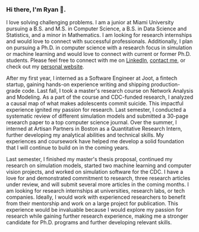 ### Hi there, I'm Ryan 👋. 

I love solving challenging problems. I am a junior at Miami University pursuing a B.S. and M.S. in Computer Science, a B.S. in Data Science and Statistics, and a minor in Mathematics. I am looking for research internships and would love to connect with successful professionals. Additionally, I plan on pursuing a Ph.D. in computer science with a research focus in simulation or machine learning and would love to connect with current or former Ph.D. students. Please feel free to connect with me on [LinkedIn](https://www.linkedin.com/in/ryan-schuerkamp/), [contact me](mailto:schuerr2@miamioh.edu), or check out my [personal website](https://ryanschuerkamp.com).

After my first year, I interned as a Software Engineer at Joot, a fintech startup, gaining hands-on experience writing and shipping production-grade code. Last fall, I took a master's research course on Network Analysis and Modeling. As a part of the course and CDC-funded research, I analyzed a causal map of what makes adolescents commit suicide. This impactful experience ignited my passion for research. Last semester, I conducted a systematic review of different simulation models and submitted a 30-page research paper to a top computer science journal. Over the summer, I interned at Artisan Partners in Boston as a Quantitative Research Intern, further developing my analytical abilities and technical skills. My experiences and coursework have helped me develop a solid foundation that I will continue to build on in the coming years.

Last semester, I finished my master's thesis proposal, continued my research on simulation models, started two machine learning and computer vision projects, and worked on simulation software for the CDC. I have a love for and demonstrated commitment to research, three research articles under review, and will submit several more articles in the coming months. I am looking for research internships at universities, research labs, or tech companies. Ideally, I would work with experienced researchers to benefit from their mentorship and work on a large project for publication. This experience would be invaluable because I would explore my passion for research while gaining further research experience, making me a stronger candidate for Ph.D. programs and further developing relevant skills.
